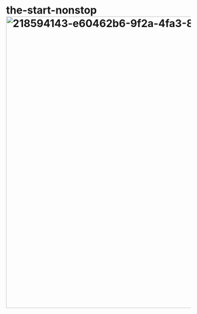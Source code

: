 # the-start-nonstop<img width="792" alt="218594143-e60462b6-9f2a-4fa3-80de-063ac5429aab" src="https://user-images.githubusercontent.com/126472977/221572710-d6f09766-6730-4582-aeda-b187b6b04031.png">
